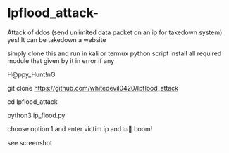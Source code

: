 # Ipflood_attack-
Attack of ddos (send unlimited data packet on an ip for takedown system) yes! It can be takedown a website 



simply clone this and run in kali or termux
python script
install all required module that given by it in error if any


H@ppy_Hunt!nG


git clone https://github.com/whitedevil0420/Ipflood_attack


cd Ipflood_attack

python3 ip_flood.py

choose option 1 and enter victim ip and 💥🤯 boom!



see screenshot 

